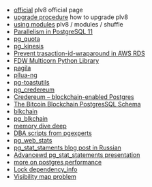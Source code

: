 

* [official](https://pgxn.org/dist/plv8/doc/plv8.html) plv8 official page
* [upgrade procedure](https://pgxn.org/dist/plv8/doc/plv8.html#Update.procedure) how to upgrade plv8
* [using modules](https://rymc.io/2016/03/22/a-deep-dive-into-plv8/) plv8 / modules / shuffle 
* [Parallelism in PostgreSQL 11](https://speakerdeck.com/macdice/parallelism-in-postgresql-11)
* [pg_quota](https://github.com/hlinnaka/pg_quota)
* [pg_kinesis](https://github.com/nickelser/pg_kinesis)
* [Prevent trasaction-id-wraparound in AWS RDS](https://aws.amazon.com/blogs/database/implement-an-early-warning-system-for-transaction-id-wraparound-in-amazon-rds-for-postgresql/)
* [FDW Multicorn Python Library](https://github.com/Kozea/Multicorn)
* [pagila](https://github.com/devrimgunduz/pagila)
* [pllua-ng](https://github.com/RhodiumToad/pllua-ng)
* [pg-toastutils](https://github.com/RhodiumToad/pg-toastutils)
* [pg_credereum](https://github.com/postgrespro/pg_credereum)
* [Credereum – blockchain-enabled Postgres](https://pgconf.ru/en/2018/110824) 
* [The Bitcoin Blockchain PostgresSQL Schema](https://grisha.org/blog/2017/12/15/blockchain-and-postgres/)
* [blkchain](https://github.com/blkchain/blkchain)
* [pg_blkchain](https://github.com/blkchain/pg_blkchain)
* [memory dive deep](https://gist.github.com/gaolizhou/3494bc20bbdc9d2c1ce7f8b19c5f5e16)
* [DBA scripts from pgexperts](https://github.com/pgexperts/pgx_scripts)
* [pg_web_stats](https://github.com/kirs/pg_web_stats)
* [pg_stat_staments blog post in Russian](http://evtuhovich.ru/blog/2013/06/28/pg-stat-statements/#comment-945382408)
* [Advancewd pg_stat_statements presentation](https://www.youtube.com/watch?v=hrBchZ_W6GE)
* [more on postgres performance](http://www.craigkerstiens.com/2013/01/10/more-on-postgres-performance/)
* [Lock dependency_info](https://wiki.postgresql.org/wiki/Lock_dependency_information) 
* [Visibility map problem](https://wiki.postgresql.org/wiki/Visibility_Map_Problems)
